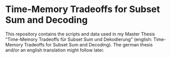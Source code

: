 # Time-Memory Tradeoffs for Subset Sum and Decoding
This repository contains the scripts and data used in my Master Thesis "Time-Memory Tradeoffs für Subset Sum und Dekodierung" (english: Time-Memory Tradeoffs for Subset Sum and Decoding). The german thesis and/or an english translation might follow later.
